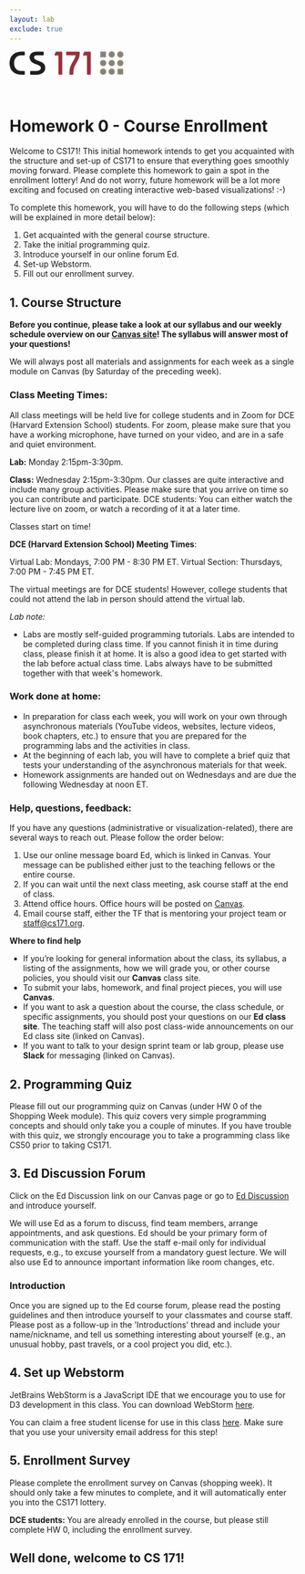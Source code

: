 ```yaml
---
layout: lab
exclude: true
---
```


<img src="cs171-logo.png" width="200">

&nbsp;

# Homework 0 - Course Enrollment

Welcome to CS171!  This initial homework intends to get you acquainted with the structure and set-up of CS171 to ensure that everything goes smoothly moving forward. Please complete this homework to gain a spot in the enrollment lottery! And do not worry, future homework will be a lot more exciting and focused on creating interactive web-based visualizations! :-)

To complete this homework, you will have to do the following steps (which will be explained in more detail below):

1. Get acquainted with the general course structure.
2. Take the initial programming quiz.
3. Introduce yourself in our online forum Ed.
4. Set-up Webstorm.
5. Fill out our enrollment survey.

## 1. Course Structure
**Before you continue, please take a look at our syllabus and our weekly schedule overview on our [Canvas site](https://canvas.harvard.edu/courses/108108)! The syllabus will answer most of your questions!**

We will always post all materials and assignments for each week as a single module on Canvas (by Saturday of the preceding week).

### Class Meeting Times:

All class meetings will be held live for college students and in Zoom for DCE (Harvard Extension School) students. For zoom, please make sure that you have a working microphone, have turned on your video, and are in a safe and quiet environment.

**Lab:** Monday 2:15pm-3:30pm.

**Class:** Wednesday 2:15pm-3:30pm. Our classes are quite interactive and include many group activities. Please make sure that you arrive on time so you can contribute and participate.
DCE students: You can either watch the lecture live on zoom, or watch a recording of it at a later time.  

Classes start on time!

**DCE (Harvard Extension School) Meeting Times**:

Virtual Lab: Mondays, 7:00 PM - 8:30 PM ET.
Virtual Section: Thursdays, 7:00 PM - 7:45 PM ET.

The virtual meetings are for DCE students! However, college students that could not attend the lab in person should attend the virtual lab.



*Lab note:*

* Labs are mostly self-guided programming tutorials. Labs are intended to be completed during class time. If you cannot finish it in time during class, please finish it at home. It is also a good idea to get started with the lab before actual class time. Labs always have to be submitted together with that week's homework.


### Work done at home:

* In preparation for class each week, you will work on your own through asynchronous materials (YouTube videos, websites, lecture videos, book chapters, etc.) to ensure that you are prepared for the programming labs and the activities in class.
* At the beginning of each lab, you will have to complete a brief quiz that tests your understanding of the asynchronous materials for that week.
* Homework assignments are handed out on Wednesdays and are due the following Wednesday at noon ET.


### Help, questions, feedback:

If you have any questions (administrative or visualization-related), there are several ways to reach out. Please follow the order below:

1. Use our online message board Ed, which is linked in Canvas. Your message can be published either just to the teaching fellows or the entire course.
2. If you can wait until the next class meeting, ask course staff at the end of class.
3. Attend office hours. Office hours will be posted on [Canvas](https://canvas.harvard.edu/courses/108108/pages/schedule).
4. Email course staff, either the TF that is mentoring your project team or staff@cs171.org.

**Where to find help**
* If you’re looking for general information about the class, its syllabus, a listing of the assignments, how we will grade you, or other course policies, you should visit our **Canvas** class site.
* To submit your labs, homework, and final project pieces, you will use **Canvas**.
* If you want to ask a question about the course, the class schedule, or specific assignments, you should post your questions on our **Ed class site**. The teaching staff will also post class-wide announcements on our Ed class site (linked on Canvas).
* If you want to talk to your design sprint team or lab group, please use **Slack** for messaging (linked on Canvas).

## 2. Programming Quiz
Please fill out our programming quiz on Canvas (under HW 0 of the Shopping Week module). This quiz covers very simple programming concepts and should only take you a couple of minutes. If you have trouble with this quiz, we strongly encourage you to take a programming class like CS50 prior to taking CS171.

<!--
## 4. Studio sign-up
Our studios start already in the third week of the semester, so it is vital that you give us your studio preferences as soon as possible! To sign-up, go to Canvas -> People -> Groups or use [this link](https://canvas.harvard.edu/courses/30002/groups).
-->

<!-- [DCE]
On-campus students (non DCE), please follow the FAS Sectioning instructions [here](http://about.my.harvard.edu/sectioning-students) to sign up for studios.

DCE students will be assigned into studio groups by us and will get an email from their assigned studio TF by Tuesday of the second week.
-->

## 3. Ed Discussion Forum
Click on the Ed Discussion link on our Canvas page or go to [Ed Discussion](https://canvas.harvard.edu/courses/108108/external_tools/78506?display=borderless) and introduce yourself.

<!-- [DCE]
If you are a DCE student and don't have a Harvard e-mail address, please sign up for one [here](http://g.harvard.edu/extension-school-and-summer-school-faq/extension_opt_in).-->

We will use Ed as a forum to discuss, find team members, arrange appointments, and ask questions. Ed should be your primary form of communication with the staff. Use the staff e-mail only for individual requests, e.g., to excuse yourself from a mandatory guest lecture. We will also use Ed to announce important information like room changes, etc.

### Introduction

Once you are signed up to the Ed course forum, please read the posting guidelines and then introduce yourself to your classmates and course staff. Please post as a follow-up in the 'Introductions' thread and include your name/nickname, and tell us something interesting about yourself (e.g., an unusual hobby, past travels, or a cool project you did, etc.).

## 4. Set up Webstorm

JetBrains WebStorm is a JavaScript IDE that we encourage you to use for D3 development in this class. You can download WebStorm [here](https://www.jetbrains.com/webstorm/).

You can claim a free student license for use in this class [here](https://www.jetbrains.com/student/). Make sure that you use your university email address for this step!

## 5. Enrollment Survey
Please complete the enrollment survey on Canvas (shopping week). It should only take a few minutes to complete, and it will automatically enter you into the CS171 lottery.

**DCE students:** You are already enrolled in the course, but please still complete HW 0, including the enrollment survey.


## Well done, welcome to CS 171!
